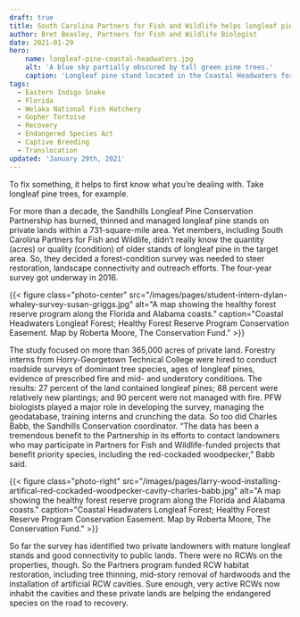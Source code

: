 ```yaml
---
draft: true
title: South Carolina Partners for Fish and Wildlife helps longleaf pine, red-cockaded woodpecker
author: Bret Beasley, Partners for Fish and Wildlife Biologist
date: 2021-01-29
hero:
    name: longleaf-pine-coastal-headwaters.jpg
    alt: 'A blue sky partially obscured by tall green pine trees.'
    caption: 'Longleaf pine stand located in the Coastal Headwaters forest in Alabama. <a href="https://flic.kr/p/MJXouN">Photo</a> by USDA.'
tags:
  - Eastern Indigo Snake
  - Florida
  - Welaka National Fish Hatchery
  - Gopher Tortoise
  - Recovery
  - Endangered Species Act
  - Captive Breeding
  - Translocation
updated: 'January 29th, 2021'
---
```


To fix something, it helps to first know what you’re dealing with. Take longleaf pine trees, for example.

For more than a decade, the Sandhills Longleaf Pine Conservation Partnership has burned, thinned and managed longleaf pine stands on private lands within a 731-square-mile area. Yet members, including South Carolina Partners for Fish and Wildlife, didn’t really know the quantity (acres) or quality (condition) of older stands of longleaf pine in the target area. So, they decided a forest-condition survey was needed to steer restoration, landscape connectivity and outreach efforts. The four-year survey got underway in 2016.

{{< figure class="photo-center" src="/images/pages/student-intern-dylan-whaley-survey-susan-griggs.jpg" alt="A map showing the healthy forest reserve program along the Florida and Alabama coasts." caption="Coastal Headwaters Longleaf Forest; Healthy Forest Reserve Program Conservation Easement. Map by Roberta Moore, The Conservation Fund." >}}

The study focused on more than 365,000 acres of private land. Forestry interns from Horry-Georgetown Technical College were hired to conduct roadside surveys of dominant tree species, ages of longleaf pines, evidence of prescribed fire and mid- and understory conditions. The results: 27 percent of the land contained longleaf pines; 88 percent were relatively new plantings; and 90 percent were not managed with fire.
PFW biologists played a major role in developing the survey, managing the geodatabase, training interns and crunching the data. So too did Charles Babb, the Sandhills Conservation coordinator.
“The data has been a tremendous benefit to the Partnership in its efforts to contact landowners who may participate in Partners for Fish and Wildlife-funded projects that benefit priority species, including the red-cockaded woodpecker,” Babb said.

{{< figure class="photo-right" src="/images/pages/larry-wood-installing-artifical-red-cockaded-woodpecker-cavity-charles-babb.jpg" alt="A map showing the healthy forest reserve program along the Florida and Alabama coasts." caption="Coastal Headwaters Longleaf Forest; Healthy Forest Reserve Program Conservation Easement. Map by Roberta Moore, The Conservation Fund." >}}

So far the survey has identified two private landowners with mature longleaf stands and good connectivity to public lands. There were no RCWs on the properties, though. So the Partners program funded RCW habitat restoration, including tree thinning, mid-story removal of hardwoods and the installation of artificial RCW cavities. Sure enough, very active RCWs now inhabit the cavities and these private lands are helping the endangered species on the road to recovery. 
